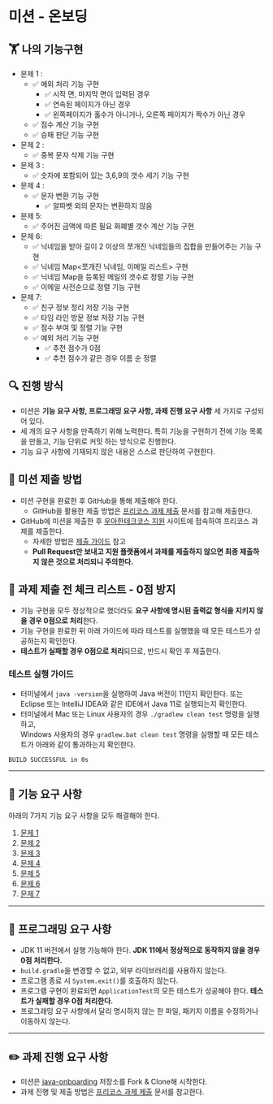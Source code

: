 # 미션 - 온보딩
## 🏋️  나의 기능구현
- 문제 1 :
    - ✅ 예외 처리 기능 구현 
      - ✅ 시작 면, 마지막 면이 입력된 경우
      - ✅ 연속된 페이지가 아닌 경우
      - ✅ 왼쪽페이지가 홀수가 아니거나, 오른쪽 페이지가 짝수가 아닌 경우
    - ✅ 점수 계산 기능 구현
    - ✅ 승패 판단 기능 구현
- 문제 2 :
    - ✅ 중복 문자 삭제 기능 구현
- 문제 3 :
    - ✅ 숫자에 포함되어 있는 3,6,9의 갯수 세기 기능 구현
- 문제 4 :
    - ✅ 문자 변환 기능 구현
      - ✅ 알파벳 외의 문자는 변환하지 않음
- 문제 5:
    - ✅ 주어진 금액에 따른 필요 화폐별 갯수 계산 기능 구현
- 문제 6:
  - ✅ 닉네임을 받아 길이 2 이상의 쪼개진 닉네임들의 집합을 만들어주는 기능 구현 
  - ✅ 닉네임 Map<쪼개진 닉네임, 이메일 리스트> 구현
  - ✅ 닉네임 Map을 등록된 메일의 갯수로 정렬 기능 구현
  - ✅ 이메일 사전순으로 정렬 기능 구현
- 문제 7:
  - ✅ 친구 정보 정리 저장 기능 구현
  - ✅ 타임 라인 방문 정보 저장 기능 구현
  - ✅ 점수 부여 및 정렬 기능 구현
  - ✅ 예외 처리 기능 구현
    - ✅ 추천 점수가 0점
    - ✅ 추천 점수가 같은 경우 이름 순 정렬 
  
## 🔍 진행 방식

- 미션은 **기능 요구 사항, 프로그래밍 요구 사항, 과제 진행 요구 사항** 세 가지로 구성되어 있다.
- 세 개의 요구 사항을 만족하기 위해 노력한다. 특히 기능을 구현하기 전에 기능 목록을 만들고, 기능 단위로 커밋 하는 방식으로 진행한다.
- 기능 요구 사항에 기재되지 않은 내용은 스스로 판단하여 구현한다.

## 📮 미션 제출 방법

- 미션 구현을 완료한 후 GitHub을 통해 제출해야 한다.
    - GitHub을 활용한 제출 방법은 [프리코스 과제 제출](https://github.com/woowacourse/woowacourse-docs/tree/master/precourse) 문서를 참고해
      제출한다.
- GitHub에 미션을 제출한 후 [우아한테크코스 지원](https://apply.techcourse.co.kr) 사이트에 접속하여 프리코스 과제를 제출한다.
    - 자세한 방법은 [제출 가이드](https://github.com/woowacourse/woowacourse-docs/tree/master/precourse#제출-가이드) 참고
    - **Pull Request만 보내고 지원 플랫폼에서 과제를 제출하지 않으면 최종 제출하지 않은 것으로 처리되니 주의한다.**

## 🚨 과제 제출 전 체크 리스트 - 0점 방지

- 기능 구현을 모두 정상적으로 했더라도 **요구 사항에 명시된 출력값 형식을 지키지 않을 경우 0점으로 처리**한다.
- 기능 구현을 완료한 뒤 아래 가이드에 따라 테스트를 실행했을 때 모든 테스트가 성공하는지 확인한다.
- **테스트가 실패할 경우 0점으로 처리**되므로, 반드시 확인 후 제출한다.

### 테스트 실행 가이드

- 터미널에서 `java -version`을 실행하여 Java 버전이 11인지 확인한다. 또는 Eclipse 또는 IntelliJ IDEA와 같은 IDE에서 Java 11로 실행되는지 확인한다.
- 터미널에서 Mac 또는 Linux 사용자의 경우 `./gradlew clean test` 명령을 실행하고,   
  Windows 사용자의 경우  `gradlew.bat clean test` 명령을 실행할 때 모든 테스트가 아래와 같이 통과하는지 확인한다.

```
BUILD SUCCESSFUL in 0s
```

---

## 🚀 기능 요구 사항
아래의 7가지 기능 요구 사항을 모두 해결해야 한다.

1. [문제 1](./docs/PROBLEM1.md)
2. [문제 2](./docs/PROBLEM2.md)
3. [문제 3](./docs/PROBLEM3.md)
4. [문제 4](./docs/PROBLEM4.md)
5. [문제 5](./docs/PROBLEM5.md)
6. [문제 6](./docs/PROBLEM6.md)
7. [문제 7](./docs/PROBLEM7.md)

---

## 🎯 프로그래밍 요구 사항

- JDK 11 버전에서 실행 가능해야 한다. **JDK 11에서 정상적으로 동작하지 않을 경우 0점 처리한다.**
- `build.gradle`을 변경할 수 없고, 외부 라이브러리를 사용하지 않는다.
- 프로그램 종료 시 `System.exit()`를 호출하지 않는다.
- 프로그램 구현이 완료되면 `ApplicationTest`의 모든 테스트가 성공해야 한다. **테스트가 실패할 경우 0점 처리한다.**
- 프로그래밍 요구 사항에서 달리 명시하지 않는 한 파일, 패키지 이름을 수정하거나 이동하지 않는다.

---

## ✏️ 과제 진행 요구 사항

- 미션은 [java-onboarding](https://github.com/woowacourse-precourse/java-onboarding) 저장소를 Fork & Clone해 시작한다.
- 과제 진행 및 제출 방법은 [프리코스 과제 제출](https://github.com/woowacourse/woowacourse-docs/tree/master/precourse) 문서를 참고한다.
